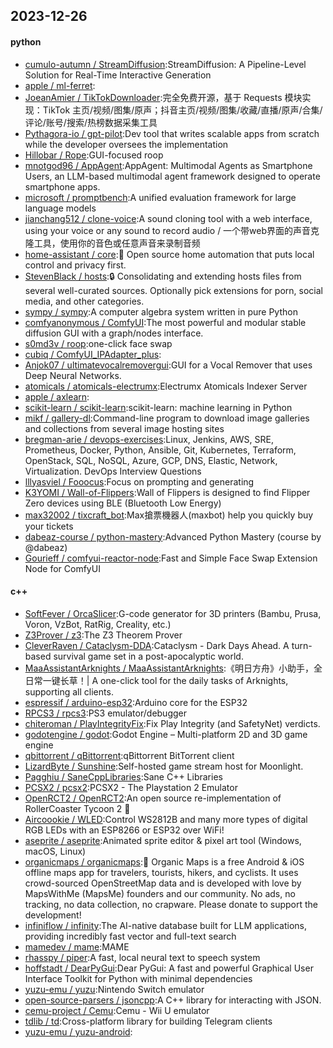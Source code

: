 ## 2023-12-26

#### python
* [cumulo-autumn / StreamDiffusion](https://github.com/cumulo-autumn/StreamDiffusion):StreamDiffusion: A Pipeline-Level Solution for Real-Time Interactive Generation
* [apple / ml-ferret](https://github.com/apple/ml-ferret):
* [JoeanAmier / TikTokDownloader](https://github.com/JoeanAmier/TikTokDownloader):完全免费开源，基于 Requests 模块实现：TikTok 主页/视频/图集/原声；抖音主页/视频/图集/收藏/直播/原声/合集/评论/账号/搜索/热榜数据采集工具
* [Pythagora-io / gpt-pilot](https://github.com/Pythagora-io/gpt-pilot):Dev tool that writes scalable apps from scratch while the developer oversees the implementation
* [Hillobar / Rope](https://github.com/Hillobar/Rope):GUI-focused roop
* [mnotgod96 / AppAgent](https://github.com/mnotgod96/AppAgent):AppAgent: Multimodal Agents as Smartphone Users, an LLM-based multimodal agent framework designed to operate smartphone apps.
* [microsoft / promptbench](https://github.com/microsoft/promptbench):A unified evaluation framework for large language models
* [jianchang512 / clone-voice](https://github.com/jianchang512/clone-voice):A sound cloning tool with a web interface, using your voice or any sound to record audio / 一个带web界面的声音克隆工具，使用你的音色或任意声音来录制音频
* [home-assistant / core](https://github.com/home-assistant/core):🏡 Open source home automation that puts local control and privacy first.
* [StevenBlack / hosts](https://github.com/StevenBlack/hosts):🔒 Consolidating and extending hosts files from several well-curated sources. Optionally pick extensions for porn, social media, and other categories.
* [sympy / sympy](https://github.com/sympy/sympy):A computer algebra system written in pure Python
* [comfyanonymous / ComfyUI](https://github.com/comfyanonymous/ComfyUI):The most powerful and modular stable diffusion GUI with a graph/nodes interface.
* [s0md3v / roop](https://github.com/s0md3v/roop):one-click face swap
* [cubiq / ComfyUI_IPAdapter_plus](https://github.com/cubiq/ComfyUI_IPAdapter_plus):
* [Anjok07 / ultimatevocalremovergui](https://github.com/Anjok07/ultimatevocalremovergui):GUI for a Vocal Remover that uses Deep Neural Networks.
* [atomicals / atomicals-electrumx](https://github.com/atomicals/atomicals-electrumx):Electrumx Atomicals Indexer Server
* [apple / axlearn](https://github.com/apple/axlearn):
* [scikit-learn / scikit-learn](https://github.com/scikit-learn/scikit-learn):scikit-learn: machine learning in Python
* [mikf / gallery-dl](https://github.com/mikf/gallery-dl):Command-line program to download image galleries and collections from several image hosting sites
* [bregman-arie / devops-exercises](https://github.com/bregman-arie/devops-exercises):Linux, Jenkins, AWS, SRE, Prometheus, Docker, Python, Ansible, Git, Kubernetes, Terraform, OpenStack, SQL, NoSQL, Azure, GCP, DNS, Elastic, Network, Virtualization. DevOps Interview Questions
* [lllyasviel / Fooocus](https://github.com/lllyasviel/Fooocus):Focus on prompting and generating
* [K3YOMI / Wall-of-Flippers](https://github.com/K3YOMI/Wall-of-Flippers):Wall of Flippers is designed to find Flipper Zero devices using BLE (Bluetooth Low Energy)
* [max32002 / tixcraft_bot](https://github.com/max32002/tixcraft_bot):Max搶票機器人(maxbot) help you quickly buy your tickets
* [dabeaz-course / python-mastery](https://github.com/dabeaz-course/python-mastery):Advanced Python Mastery (course by @dabeaz)
* [Gourieff / comfyui-reactor-node](https://github.com/Gourieff/comfyui-reactor-node):Fast and Simple Face Swap Extension Node for ComfyUI

#### c++
* [SoftFever / OrcaSlicer](https://github.com/SoftFever/OrcaSlicer):G-code generator for 3D printers (Bambu, Prusa, Voron, VzBot, RatRig, Creality, etc.)
* [Z3Prover / z3](https://github.com/Z3Prover/z3):The Z3 Theorem Prover
* [CleverRaven / Cataclysm-DDA](https://github.com/CleverRaven/Cataclysm-DDA):Cataclysm - Dark Days Ahead. A turn-based survival game set in a post-apocalyptic world.
* [MaaAssistantArknights / MaaAssistantArknights](https://github.com/MaaAssistantArknights/MaaAssistantArknights):《明日方舟》小助手，全日常一键长草！| A one-click tool for the daily tasks of Arknights, supporting all clients.
* [espressif / arduino-esp32](https://github.com/espressif/arduino-esp32):Arduino core for the ESP32
* [RPCS3 / rpcs3](https://github.com/RPCS3/rpcs3):PS3 emulator/debugger
* [chiteroman / PlayIntegrityFix](https://github.com/chiteroman/PlayIntegrityFix):Fix Play Integrity (and SafetyNet) verdicts.
* [godotengine / godot](https://github.com/godotengine/godot):Godot Engine – Multi-platform 2D and 3D game engine
* [qbittorrent / qBittorrent](https://github.com/qbittorrent/qBittorrent):qBittorrent BitTorrent client
* [LizardByte / Sunshine](https://github.com/LizardByte/Sunshine):Self-hosted game stream host for Moonlight.
* [Pagghiu / SaneCppLibraries](https://github.com/Pagghiu/SaneCppLibraries):Sane C++ Libraries
* [PCSX2 / pcsx2](https://github.com/PCSX2/pcsx2):PCSX2 - The Playstation 2 Emulator
* [OpenRCT2 / OpenRCT2](https://github.com/OpenRCT2/OpenRCT2):An open source re-implementation of RollerCoaster Tycoon 2 🎢
* [Aircoookie / WLED](https://github.com/Aircoookie/WLED):Control WS2812B and many more types of digital RGB LEDs with an ESP8266 or ESP32 over WiFi!
* [aseprite / aseprite](https://github.com/aseprite/aseprite):Animated sprite editor & pixel art tool (Windows, macOS, Linux)
* [organicmaps / organicmaps](https://github.com/organicmaps/organicmaps):🍃 Organic Maps is a free Android & iOS offline maps app for travelers, tourists, hikers, and cyclists. It uses crowd-sourced OpenStreetMap data and is developed with love by MapsWithMe (MapsMe) founders and our community. No ads, no tracking, no data collection, no crapware. Please donate to support the development!
* [infiniflow / infinity](https://github.com/infiniflow/infinity):The AI-native database built for LLM applications, providing incredibly fast vector and full-text search
* [mamedev / mame](https://github.com/mamedev/mame):MAME
* [rhasspy / piper](https://github.com/rhasspy/piper):A fast, local neural text to speech system
* [hoffstadt / DearPyGui](https://github.com/hoffstadt/DearPyGui):Dear PyGui: A fast and powerful Graphical User Interface Toolkit for Python with minimal dependencies
* [yuzu-emu / yuzu](https://github.com/yuzu-emu/yuzu):Nintendo Switch emulator
* [open-source-parsers / jsoncpp](https://github.com/open-source-parsers/jsoncpp):A C++ library for interacting with JSON.
* [cemu-project / Cemu](https://github.com/cemu-project/Cemu):Cemu - Wii U emulator
* [tdlib / td](https://github.com/tdlib/td):Cross-platform library for building Telegram clients
* [yuzu-emu / yuzu-android](https://github.com/yuzu-emu/yuzu-android):
